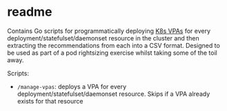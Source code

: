 # readme

Contains Go scripts for programmatically deploying [K8s VPAs](https://github.com/kubernetes/autoscaler/tree/master/vertical-pod-autoscaler) 
for every deployment/statefulset/daemonset resource in the
cluster and then extracting the recommendations from each into a CSV format. Designed to be used as part of a pod
rightsizing exercise whilst taking some of the toil away.

Scripts:

- `/manage-vpas`: deploys a VPA for every deployment/statefulset/daemonset resource. Skips if a VPA already exists for that resource